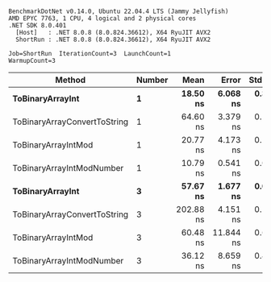 ```

BenchmarkDotNet v0.14.0, Ubuntu 22.04.4 LTS (Jammy Jellyfish)
AMD EPYC 7763, 1 CPU, 4 logical and 2 physical cores
.NET SDK 8.0.401
  [Host]   : .NET 8.0.8 (8.0.824.36612), X64 RyuJIT AVX2
  ShortRun : .NET 8.0.8 (8.0.824.36612), X64 RyuJIT AVX2

Job=ShortRun  IterationCount=3  LaunchCount=1  
WarmupCount=3  

```
| Method                       | Number | Mean      | Error     | StdDev   | Min       | Max       | Gen0   | Allocated |
|----------------------------- |------- |----------:|----------:|---------:|----------:|----------:|-------:|----------:|
| **ToBinaryArrayInt**             | **1**      |  **18.50 ns** |  **6.068 ns** | **0.333 ns** |  **18.13 ns** |  **18.77 ns** | **0.0004** |      **32 B** |
| ToBinaryArrayConvertToString | 1      |  64.60 ns |  3.379 ns | 0.185 ns |  64.39 ns |  64.73 ns | 0.0011 |      96 B |
| ToBinaryArrayIntMod          | 1      |  20.77 ns |  4.173 ns | 0.229 ns |  20.54 ns |  21.00 ns | 0.0004 |      32 B |
| ToBinaryArrayIntModNumber    | 1      |  10.79 ns |  0.541 ns | 0.030 ns |  10.76 ns |  10.82 ns | 0.0004 |      32 B |
| **ToBinaryArrayInt**             | **3**      |  **57.67 ns** |  **1.677 ns** | **0.092 ns** |  **57.57 ns** |  **57.76 ns** | **0.0011** |      **96 B** |
| ToBinaryArrayConvertToString | 3      | 202.88 ns |  4.151 ns | 0.228 ns | 202.62 ns | 203.06 ns | 0.0033 |     296 B |
| ToBinaryArrayIntMod          | 3      |  60.48 ns | 11.844 ns | 0.649 ns |  59.98 ns |  61.22 ns | 0.0011 |      96 B |
| ToBinaryArrayIntModNumber    | 3      |  36.12 ns |  8.659 ns | 0.475 ns |  35.62 ns |  36.56 ns | 0.0011 |      96 B |
